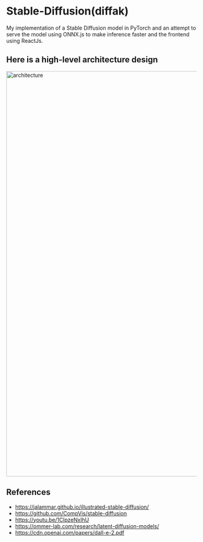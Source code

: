# Stable-Diffusion(diffak)
My implementation of a Stable Diffusion model in PyTorch and an attempt to serve the model using ONNX.js to make inference faster and the frontend using ReactJs.


## Here is a high-level architecture design

<img width="1072" alt="architecture" src="https://user-images.githubusercontent.com/51334629/218391725-ec6d9174-7f85-489f-9d02-26464fa57989.png">

## References
- https://jalammar.github.io/illustrated-stable-diffusion/
- https://github.com/CompVis/stable-diffusion
- https://youtu.be/1CIpzeNxIhU
- https://ommer-lab.com/research/latent-diffusion-models/
- https://cdn.openai.com/papers/dall-e-2.pdf 
